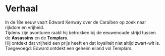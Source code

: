 # Verhaal

In de 18e eeuw vaart Edward Kenway over de Caraïben op zoek naar rijkdom en vrijheid.  
Tijdens zijn avonturen raakt hij betrokken bij de eeuwenoude strijd tussen de **Assassins** en de **Templars**.  
Hij ontdekt dat vrijheid een prijs heeft en dat loyaliteit niet altijd zwart-wit is.
Toegevoegd: Edward ontdekt een geheim eiland vol Templars.
